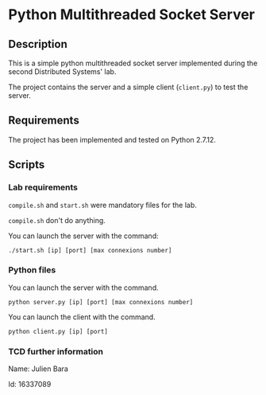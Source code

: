 # Python Multithreaded Socket Server

## Description

This is a simple python multithreaded socket server implemented during the second Distributed Systems' lab.

The project contains the server and a simple client (`client.py`) to test the server.

## Requirements

The project has been implemented and tested on Python 2.7.12.

## Scripts

### Lab requirements
`compile.sh` and `start.sh` were mandatory files for the lab.

`compile.sh` don't do anything.

You can launch the server with the command:

~~~~
./start.sh [ip] [port] [max connexions number]
~~~~

### Python files

You can launch the server with the command.

~~~~
python server.py [ip] [port] [max connexions number]
~~~~

You can launch the client with the command.

~~~~
python client.py [ip] [port]
~~~~

### TCD further information

Name: Julien Bara

Id: 16337089
